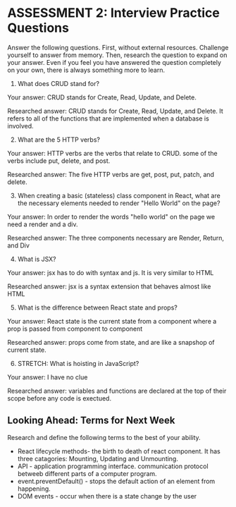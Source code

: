 # ASSESSMENT 2: Interview Practice Questions

Answer the following questions. First, without external resources. Challenge yourself to answer from memory. Then, research the question to expand on your answer. Even if you feel you have answered the question completely on your own, there is always something more to learn.

1. What does CRUD stand for?

  Your answer: CRUD stands for Create, Read, Update, and Delete.

  Researched answer: CRUD stands for Create, Read, Update, and Delete. It refers to all of the functions that are implemented when a database is involved.



2. What are the 5 HTTP verbs?

  Your answer: HTTP verbs are the verbs that relate to CRUD. some of the verbs include put, delete, and post.

  Researched answer: The five HTTP verbs are get, post, put, patch, and delete.



3. When creating a basic (stateless) class component in React, what are the necessary elements needed to render "Hello World" on the page?

  Your answer: In order to render the words "hello world" on the page we need a render and a div.

  Researched answer: The three components necessary are Render, Return, and Div



4. What is JSX?

  Your answer: jsx has to do with syntax and js. It is very similar to HTML

  Researched answer: jsx is a syntax extension that behaves almost like HTML



5. What is the difference between React state and props?

  Your answer: React state is the current state from a component where a prop is passed from component to component 

  Researched answer: props come from state, and are like a snapshop of current state. 



6. STRETCH: What is hoisting in JavaScript?

  Your answer: I have no clue

  Researched answer: variables and functions are declared at the top of their scope before any code is exectued. 



## Looking Ahead: Terms for Next Week

Research and define the following terms to the best of your ability.

- React lifecycle methods- the birth to death of react component. It has three catagories: Mounting, Updating and Unmounting.
- API - application programming interface. communication protocol betweeb different parts of a computer program. 
- event.preventDefault() - stops the default action of an element from happening.
- DOM events - occur when there is a state change by the user
